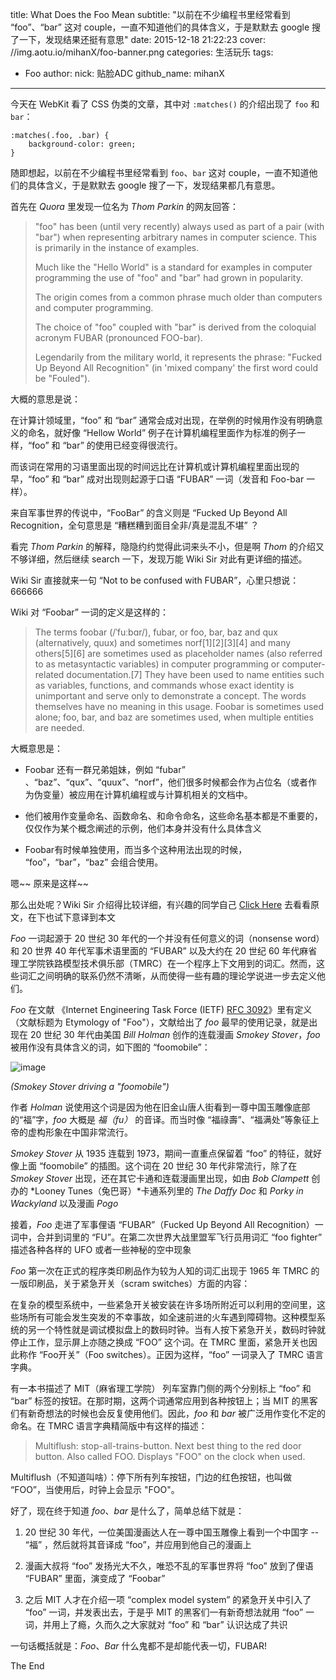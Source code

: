 title: What Does the Foo Mean
subtitle: "以前在不少编程书里经常看到 “foo”、“bar” 这对 couple，一直不知道他们的具体含义，于是默默去 google 搜了一下，发现结果还挺有意思"
date: 2015-12-18 21:22:23
cover: //img.aotu.io/mihanX/foo-banner.png
categories: 生活玩乐
tags: 
- Foo
author:
	nick: 贴脸ADC
	github_name: mihanX

---

今天在 WebKit 看了 CSS 伪类的文章，其中对 `:matches()` 的介绍出现了 `foo` 和 `bar`：

	:matches(.foo, .bar) {
		background-color: green;
	}
	
随即想起，以前在不少编程书里经常看到 `foo`、`bar` 这对 couple，一直不知道他们的具体含义，于是默默去 google 搜了一下，发现结果都几有意思。

首先在 *Quora* 里发现一位名为 *Thom Parkin* 的网友回答：

> "foo" has been (until very recently) always used as part of a pair (with "bar") when representing arbitrary names in computer science.  This is primarily in the instance of examples.
> 
> Much like the "Hello World" is a standard for examples in computer programming the use of "foo" and "bar" had grown in popularity.
> 
> The origin comes from a common phrase much older than computers and computer programming.
> 
> The choice of "foo" coupled with "bar" is derived from the coloquial acronym FUBAR (pronounced FOO-bar).
> 
> Legendarily from the military world, it represents the phrase:
> "Fucked Up Beyond All Recognition" (in 'mixed company' the first word could be "Fouled").

大概的意思是说：

在计算计领域里，“foo” 和 “bar” 通常会成对出现，在举例的时候用作没有明确意义的命名，就好像 “Hellow World” 例子在计算机编程里面作为标准的例子一样，“foo” 和 “bar” 的使用已经变得很流行。

而该词在常用的习语里面出现的时间远比在计算机或计算机编程里面出现的早，“foo” 和 “bar” 成对出现则起源于口语 “FUBAR” 一词（发音和 Foo-bar 一样）。

来自军事世界的传说中，“FooBar” 的含义则是 “Fucked Up Beyond All Recognition，全句意思是 “糟糕糟到面目全非/真是混乱不堪” ？

看完 *Thom Parkin* 的解释，隐隐约约觉得此词来头不小，但是啊 *Thom* 的介绍又不够详细，然后继续 search 一下，发现万能 Wiki Sir 对此有更详细的描述。

Wiki Sir 直接就来一句 “Not to be confused with FUBAR”，心里只想说：666666

Wiki 对 “Foobar” 一词的定义是这样的：

> The terms foobar (/ˈfuːbɑr/), fubar, or foo, bar, baz and qux (alternatively, quux) and sometimes norf[1][2][3][4] and many others[5][6] are sometimes used as placeholder names (also referred to as metasyntactic variables) in computer programming or computer-related documentation.[7] They have been used to name entities such as variables, functions, and commands whose exact identity is unimportant and serve only to demonstrate a concept. The words themselves have no meaning in this usage. Foobar is sometimes used alone; foo, bar, and baz are sometimes used, when multiple entities are needed.

大概意思是：

* Foobar 还有一群兄弟姐妹，例如 “fubar” 、“baz”、“qux”、“quux”、“norf”，他们很多时候都会作为占位名（或者作为伪变量）被应用在计算机编程或与计算机相关的文档中。

* 他们被用作变量命名、函数命名、和命令命名，这些命名基本都是不重要的，仅仅作为某个概念阐述的示例，他们本身并没有什么具体含义

* Foobar有时候单独使用，而当多个这种用法出现的时候， “foo”，“bar”，“baz” 会组合使用。

嗯~~ 原来是这样~~

那么出处呢？Wiki Sir 介绍得比较详细，有兴趣的同学自己 [Click Here](https://en.wikipedia.org/wiki/Foobar#History_and_etymology) 去看看原文，在下也试下意译到本文

*Foo* 一词起源于 20 世纪 30 年代的一个并没有任何意义的词（nonsense word）和 20 世界 40 年代军事术语里面的 “FUBAR” 以及大约在 20 世纪 60 年代麻省理工学院铁路模型技术俱乐部（TMRC）在一个程序上下文用到的词汇。然而，这些词汇之间明确的联系仍然不清晰，从而使得一些有趣的理论学说进一步去定义他们。

*Foo* 在文献 《Internet Engineering Task Force (IETF) [RFC 3092](https://tools.ietf.org/html/rfc3092)》里有定义（文献标题为 Etymology of "Foo"），文献给出了 *foo* 最早的使用记录，就是出现在 20 世纪 30 年代由美国 *Bill Holman* 创作的连载漫画 *Smokey Stover*，*foo* 被用作没有具体含义的词，如下图的 “foomobile”：

![image](//img.aotu.io/mihanX/foo-img-1.jpg)

*(Smokey Stover driving a "foomobile")*

作者 *Holman* 说使用这个词是因为他在旧金山唐人街看到一尊中国玉雕像底部的“福”字，*foo* 大概是 *福（fu）* 的音译。而当时像 “福祿壽”、“福满处”等象征上帝的虚构形象在中国非常流行。

*Smokey Stover* 从 1935 连载到 1973，期间一直重点保留着 “foo” 的特征，就好像上面 “foomobile” 的插图。这个词在 20 世纪 30 年代非常流行，除了在 *Smokey Stover* 出现，还在其它卡通和连载漫画里出现，如由 *Bob Clampett* 创办的 *Looney Tunes（兔巴哥）*卡通系列里的 *The Daffy Doc* 和 *Porky in Wackyland* 以及漫画 *Pogo*

接着，*Foo* 走进了军事俚语 “FUBAR”（Fucked Up Beyond All Recognition）一词中，合并到词里的 “FU”。在第二次世界大战里盟军飞行员用词汇 “foo fighter” 描述各种各样的 UFO 或者一些神秘的空中现象

*Foo* 第一次在正式的程序类印刷品作为较为人知的词汇出现于 1965 年 TMRC 的一版印刷品，关于紧急开关（scram switches）方面的内容：

在复杂的模型系统中，一些紧急开关被安装在许多场所附近可以利用的空间里，这些场所有可能会发生突发的不幸事故，如全速前进的火车遇到障碍物。这种模型系统的另一个特性就是调试模拟盘上的数码时钟。当有人按下紧急开关，数码时钟就停止工作，显示屏上亦随之换成 “FOO” 这个词。在 TMRC 里面，紧急开关也因此称作 “Foo开关”（Foo switches）。正因为这样，“foo” 一词录入了 TMRC 语言字典。

有一本书描述了 MIT（麻省理工学院） 列车室靠门侧的两个分别标上 “foo” 和 “bar” 标签的按钮。在那时期，这两个词通常应用到各种按钮上；当 MIT 的黑客们有新奇想法的时候也会反复使用他们。因此，*foo* 和 *bar* 被广泛用作变化不定的命名。在 TMRC 语言字典精简版中有这样的描述：

> Multiflush: stop-all-trains-button. Next best thing to the red door button. Also called FOO. Displays "FOO" on the clock when used.

Multiflush（不知道叫啥）：停下所有列车按钮，门边的红色按钮，也叫做 “FOO”，当使用后，时钟上会显示 "FOO"。

好了，现在终于知道 *foo*、*bar* 是什么了，简单总结下就是：

1. 20 世纪 30 年代，一位美国漫画达人在一尊中国玉雕像上看到一个中国字 -- “福” ，然后就将其音译成 “foo”，并应用到他自己的漫画上

2. 漫画大叔将 “foo” 发扬光大不久，唯恐不乱的军事世界将 “foo” 放到了俚语 “FUBAR” 里面，演变成了 “Foobar”

3. 之后 MIT 人才在介绍一项 “complex model system” 的紧急开关中引入了 “foo” 一词，并发表出去，于是乎 MIT 的黑客们一有新奇想法就用 “foo” 一词，并用上了瘾，久而久之大家就对 “foo” 和 “bar” 认识达成了共识

一句话概括就是：*Foo*、*Bar* 什么鬼都不是却能代表一切，FUBAR!

The End

